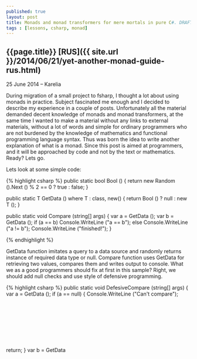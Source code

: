 ```yaml
---
published: true
layout: post
title: Monads and monad transformers for mere mortals in pure C#. DRAFT
tags : [lessons, csharp, monad]
---
```


## {{page.title}} [RUS]({{ site.url }}/2014/06/21/yet-another-monad-guide-rus.html)

<p class="meta">25 June 2014 &#8211; Karelia</p>

During migration of a small project to fsharp, I thought a lot about using monads in practice. Subject fascinated me enough and I decided to describe my experience in a couple of posts. Unfortunately all the material demanded decent knowledge of monads and monad transformers, at the same time I wanted to make a material without any links to external materials, without a lot of words and simple for ordinary programmers who are not burdened by the knowledge of mathematics and functional programming language syntax. Thus was born the idea to write another explanation of what is a monad. Since this post is aimed at programmers, and it will be approached by code and not by the text or mathematics. Ready? Lets go.

Lets look at some simple code:

{% highlight csharp %}
public static bool Bool ()
{
	return new Random ().Next () % 2 == 0 ? true : false;
}

public static T GetData<T> () 
	where T : class, new()
{
	return Bool () ? null : new T ();
}

public static void Compare (string[] args)
{
	var a = GetData<Object> ();
	var b = GetData<Object> ();
	if (a == b)
		Console.WriteLine ("a == b");
	else
		Console.WriteLine ("a != b");
	Console.WriteLine ("finished!");
}

{% endhighlight %}

GetData function imitates a query to a data source and randomly returns instance of required data type or null. Compare function uses GetData for retrieving two values, compares them and writes output to console. What we as a good programmers should fix at first in this sample? Right, we should add null checks and use style of defensive programming.

{% highlight csharp %}
public static void DefesiveCompare (string[] args)
{
	var a = GetData<Object> ();
	if (a == null) {
		Console.WriteLine ("Can't compare");
		return;
	}
	var b = GetData<Object> ();
	if (b == null) {
		Console.WriteLine ("Can't compare");
		return;
	}
	if (a == b)
		Console.WriteLine ("a == b");
	else
		Console.WriteLine ("a != b");
	Console.WriteLine ("finished!");
}

{% endhighlight %}

Ok code now looks more safe but we have repeated code lets remove it to support DRY principle.

{% highlight csharp %}
public static bool Defend (object o)
{
	if (o == null) {
		Console.WriteLine ("Can't compare");
		return false;
	}
	return true;
}

public static void DefesiveCompareDry (string[] args)
{
	var a = GetData<Object> ();
	if (Defend (a))
		return;
	var b = GetData<Object> ();
	if (Defend (b))
		return;
	if (a == b)
		Console.WriteLine ("a == b");
	else
		Console.WriteLine ("a != b");
	Console.WriteLine ("finished!");
}
{% endhighlight %}

Looks better, but anyway we must add if check for every GetData invocation. Lets try to move if check into Defend function.

{% highlight csharp %}
public static string Defend (object a, Func<object, string> f)
{
	return a == null ? "Can't compare" : f (a);
}

public static void DefesiveCompareDry2 (string[] args)
{
	var res = Defend (GetData<Object> (), 
		          (a) => Defend (GetData<Object> (), 
			          (b) => a == b ? "a == b" : "a != b"));

	Console.WriteLine (res);
	Console.WriteLine ("finished!");
}
{% endhighlight %}

Just perfect but we have a problem in case of using some other type for example class Test. During execution it will be downcasted to Syste.Object and we will not be able to use its members.

{% highlight csharp %}
class Test
{
	public Test ()
	{

	}
	public string Text(){
		return "test";
	}

}
public static void Test(){
	Defend2(new Test(), a=>a.Text());
	// System.Object does not contain a defenition for Text
}
{% endhighlight %}
We can avoid this problem with generic parameters. 
{% highlight csharp %}
public static T Defend2Generic<T> (T a, Func<T, T> f)
	where T: class//applied only for TA which can be null
{
	return a == null ? "Can't compare" : f (a);
}
{% endhighlight %}
New problem.  We are trying to return type string instead of Test . And what to do? Lets create some type which could store some value or error string.
{% highlight csharp %}
public class Check<T> where T : class
{
	public Check (String errorMessage)
	{
		IsFailed = true;
		FailMesssage = errorMessage;
	}

	public Check (T val)
	{
		Value = val;
	}

	public bool IsFailed {
		get;
		private set;
	}

	public string FailMesssage {
		get;
		private set;
	}

	public T Value {
		get;
		private set;
	}

	public override string ToString ()
	{
		return string.Format (
			"[Check: IsFailed={0}, FailMesssage={1}, Value={2}]",
			 IsFailed, 
			 FailMesssage, 
			 Value);
	}
}

public static Check<TB> Defend<TA,TB> (TA a, Func<TA, TB> f)
			where TA : class
			where TB : class//applied only for TB and TA which can be null
{
	return a == null 
		? new Check<TB> ("Can't compare") 
		: new Check<TB> (f (a));
}
{% endhighlight %}
Looks beatiful. In action:
{% highlight csharp %}
public static void DefesiveCompareGeneric2 (string[] args)
{
	//expected Check<Test> but Check<Check<Test>>
	Check<Test> res = Defend (GetData<Test> (),
		a => Defend (GetData<Test> (),
			          b => a == b ? a : b));

	Console.WriteLine (res);
	Console.WriteLine ("finished!\n");
}
{% endhighlight %}
Problem again, our code returns Check<Check<Test>> instead of Check<Test> and it is not very good. We will change our code to avoid this problem.
{% highlight csharp %}
public class Check2<T>
	where T : class
{
	private Check2 (T val)
	{
		Value = val;
	}

	public static Check2<T> Success (T val)
	{
		return new Check2<T> (val){ IsFailed = false };
	}

	public static Check2<T> Fail ()
	{
		return new Check2<T> (null){ IsFailed = true };
	}

	public bool IsFailed {
		get;
		private set;
	}

	public T Value {
		get;
		private set;
	}

	public override string ToString ()
	{
		return string.Format (
			"[Check: IsFailed={0}, Value={2}]", 
			IsFailed, 
			Value);
	}
}

public static Check2<TB> Defend<TA,TB> (Check2<TA> a, Func<TA, Check2<TB>> f)
	where TA : class//applied only for TA which can be null
	where TB : class//applied only for TB which can be null
{
	return a.IsFailed ? Check2<TB>.Fail () : f (a.Value);
}

public static Func<Check2<T>> Lift<T> (Func<T> f)
	where T : class
{
	return () => {
		var res = f ();
		return res == null ? Check2<T>.Fail () : Check2<T>.Success (res);
	};
}
{% endhighlight %}
Now null check test is in List function. And the main task of this function is to wrap any function which retruns T into function which returns Check<T>. Problem solved. We can think about it in this way: we have some functions and our fucntion Defend. But to use them together we need to adapt all used functions. And our lift function solves that problem. Checking.
{% highlight csharp %}
public static void DefesiveCompare (string[] args)
{
	var getData = Lift<Test> (GetData<Test>);
	Check2<Test> res = Defend<Test,Test> (getData (),
		                   a => Defend<Test,Test> (getData (),
			                   b => a == b ? a : b));
	//unable to cast Test to Check<Test>
	Console.WriteLine (res);
	Console.WriteLine ("finished!\n");
}
{% endhighlight %}
Problem, problem, problem. Our end b => a == b ? a : b retruns result not wrapped into Check type. Lets write some helper function which wraps any type T into Check. The name of function will be return. Lets add it and do some refactoring
{% highlight csharp %}
public class Check3<T>
{
	private Check3 (T val)
	{
		Value = val;
	}

	public static Check3<T> Success (T val)
	{
		return new Check3<T> (val){ IsFailed = false };
	}

	public static Check3<T> Fail ()
	{
		return new Check3<T> (default(T)){ IsFailed = true };
	}

	public bool IsFailed {
		get;
		private set;
	}

	public T Value {
		get;
		private set;
	}

	public override string ToString ()
	{
		return string.Format (
			"[Check: IsFailed={0}, Value={1}]", 
			IsFailed, 
			Value);
	}
}

public static Check3<TB> Defend<TA,TB> (Check3<TA> a, Func<TA, Check3<TB>> f)
{
	return a.IsFailed ? Check3<TB>.Fail () : f (a.Value);
}

public static Func<Check3<T>> Lift2<T> (Func<T> f)
	where T : class
{
	return () => {
		var res = f ();
		return res == null ? Check3<T>.Fail () : Check3<T>.Success (res);
	};
}

public static Check3<T> Return <T> (T val)
{
	return Check3<T>.Success (val);
}

public static void DefesiveCompare (string[] args)
{
	var getData = Lift2<Test> (GetData<Test>);
	Check3<Test> res = Defend<Test,Test> (getData (), 
		                   a => Defend<Test,Test> (getData (), 
			                   b => Return (a == b ? a : b)));

	Console.WriteLine (res);
	Console.WriteLine ("finished!");
}
{% endhighlight %}
Awesome. It works as expected. So what do we have? Wrapper type Check over any type T. Two functions Defend and Return. And this is all what we need to write some defensive code without a lot of null checks. But we can write some other wrapper type and define functions Return and Defend over it with different functionality in function Defend. It will allow us to use the same code but now with different effect. For example instead of check we can implement async effect(and we do that later). This pattern is well known as monad and have a lot more possibilities to do, but instead of using Defend name for composion function usually used Bind name.  One minor problem that our consuming code looks not very beatiful in terms of wrapped functions and we as imperative developers prefere simple line by line code. Fortunately for us some solutions are already here. In some programming languages we have support for syntatic sugar over monads: linq expressions in c#, do notation in Haskell and computation expressions in fsharp. Computation expressions is not only for monad syntax but we will discuss it in next posts. Lets try to adopt our code to linq expressions, we should implement extension function SelectMany for our wrapper type. 
{% highlight csharp %}
public class Check<T>
{
	private Check (T val)
	{
		Value = val;
	}

	public static Check<T> Success (T val)
	{
		return new Check<T> (val){ IsFailed = false };
	}

	public static Check<T> Fail ()
	{
		return new Check<T> (default(T)){ IsFailed = true };
	}

	public bool IsFailed {
		get;
		private set;
	}

	public T Value {
		get;
		private set;
	}

	public override string ToString ()
	{
		return string.Format (
			"[Check: IsFailed={0}, Value={1}]", 
			IsFailed, 
			Value);
	}
}

public static class CheckMonad
{
	public static Check<T> Return<T> (this T value)
	{
		return Check<T>.Success (value);
	}

	public static Check<U> Bind<T, U> (this Check<T> m, Func<T, Check<U>> k)
	{
		return m.IsFailed ? Check<U>.Fail () : k (m.Value);
	}

	public static Func<Check<T>> Lift<T> (Func<T> f)
		where T : class
	{
		return () => {
			var res = f ();
			return res == null ? Check<T>.Fail () : Check<T>.Success (res);
		};
	}

	public static Check<V> SelectMany<T, U, V> (
		this Check<T> id,
		Func<T, Check<U>> k,
		Func<T, U, V> s)
	{
		return id.Bind (x => k (x).Bind (y => s (x, y).Return ()));
	}
}

class Test
{
	public Test ()
	{

	}
}

class MainClass
{
	public static bool Bool ()
	{
		return new Random ().Next () % 2 == 0 ? true : false;
	}

	public static T GetData<T> () 
		where T : class, new()
	{
		return Bool () ? null : new T ();
	}

	static void Main (string[] args)
	{
		var getData = CheckMonad.Lift<Test> (GetData<Test>);
		var res = 
			from a in getData ()
			from b in getData ()
			select a == b ? a : b;

		Console.WriteLine (res);
		Console.WriteLine ("finished!");
	}
}
{% endhighlight %}
Now everything is ok. We can use this way to add syntatic shugare for other wrapper types. One of the advantages of monads is that describing the code over a monad, we can run it on top of other monads until monad carries within itself the same type. For example compare the code for the Async monad
{% highlight csharp %}
var getData = AsyncMonad.Lift (GetData);
var res = 
	from a in getData ()
	from b in getData ()
	select a.Substring (0, 10) + b.Substring (10, 20);
{% endhighlight %}
and Check monad
{% highlight csharp %}
var getData = CheckMonad.Lift (GetData);
var res = 
	from a in getData ()
	from b in getData ()
	select a.Substring (0, 10) + b.Substring (10, 20);
{% endhighlight %}
Very cool but there is a problem with the composition of monads. We would uses the same code with functions that return Async <Check <T>>. However, our code in the Bind function of type Async knows nothing about nested type Check, so our code will not work, our bind function unwraps only Async and returns Check <T> instead of T. Here monads transformers come into play. What is a monad transformer? This is a sort of thing which is taking an unknown monad as input adds some functionality of other monad and the result is a combined monad. Suppose in our case to monads Async <T> Check <T> which could not be used together, we can write monads transformers AsyncT <T,ParentMonad> and CheckT <T, ParentMonad>.For our case Async <Check <T> > we can safely do something like this:
{% highlight csharp %}
var getData = CheckT<T, Async<T>>.LiftT (AsyncMonad.Lift (GetData));
var res = 
	from a in getData ()
	from b in getData ()
	select a.Substring (0, 10) + b.Substring (10, 20);
{% endhighlight %}
Usually all "monad in c#"" tutorials ends here with words: this kind of things could exists in languages like Haskell which supports higher kinded types but not in c#. But we as a smart developers well knows that we could implement some workaround over any problem so lets try to create one. We will look on a typical example with Functor interface. When we solve that not so hard problem we will be able to use the same workaround for implementation of monad transformers in c#. So Functor interface looks like this:
{% highlight csharp %}
interface IFunctor<T> {
	T<B> FMap<A, B>(Func<A, B> f, T<A> a);
}
{% endhighlight %}
Nothing special is here, it describes a function which takes a wrapped into T unwraps it and applies function f to unwrapped value after that it wraps B result int T thats all. Everything is ok, but we can't write this code in C#. C# doesn't support using of type variable T as type constructor. I don't want to describe whole problem here and better way to understand this restriction is to copy interface defenition into IDE and play with it. It is a good puzzle. Lets try to anylyze that problem and solve it step by step. Why do we need type T here? We need it to add a constraint to input and output of FMap function. Whey should be the same wrapper type over different wrapped types. It guards us from incorrect implementations which takes Check<AType> and returns List<BType>. So we need to mark generic type by some other non generic typeHow can we do that. It is simple.
{% highlight csharp %}
public abstract class Wrapper
{
	private Wrapper ()
	{
		
	}

	public class WrapperImpl<T> : Wrapper
	{
	}
}
{% endhighlight %}
Interesting. Lets think which guarantiee it gives to us. First of all we can be shure that instance of type Wrapper always be the instance of type WrapperImpl. But we need to keep wrapped type somewhere to do safe upcast. Lets introduce special type container which stores generic type marker with wrapped type. Also we ned to rewrite WrapperImple to support it.. 
{% highlight csharp %}
public interface IGeneric<T, TCONTAINER>
{

}
public class Wrapper{
	public class WrapperImpl<T> : Wrapper, IGeneric<T, Wrapper>
	{

	}
}
{% endhighlight %}
Now we can add helper method for upcasts.
{% highlight csharp %}
public static class GenericExts
{
	public static TM UpCast<T, TM, TMB> (this IGeneric<T, TMB> m)
		where TM : IGeneric<T, TMB>
	{
		return (TM)m;//safe for single inheritance
	}

	public static IGeneric<T, TMB> DownCast<T, TM, TMB> (this TM m)
		where TM : IGeneric<T, TMB>
	{
		return (TM)m;//safe for single inheritance
	}
}
{% endhighlight %}
And now we can solve our Functor interface problem with type T.
{% highlight csharp %}
public interface IFunctor<T>
{
	CB FMap<A, B, CA, CB> (Func<A, B> f, CA a)
		where CA : IGeneric<A, T>
		where CB : IGeneric<B, T>;
}
{% endhighlight %}
Bingo. One restriction is to follow single inheritance pattern when describing our container classes. Lets try to use out Functor interface in some csharp's idiomatic way.
{% highlight csharp %}
//	interface IFunctor<T<_>> {
//		T<B> FMap<A, B>(Func<A, B> f, T<A> a);
//	}
public interface IGeneric<T, TCONTAINER>
{

}

public static class GenericExts
{
	public static TM UpCast<T, TM, TMB> (this IGeneric<T, TMB> m)
		where TM : IGeneric<T, TMB>
	{
		return (TM)m;//safe for single inheritance
	}

	public static IGeneric<T, TMB> DownCast<T, TM, TMB> (this TM m)
		where TM : IGeneric<T, TMB>
	{
		return (TM)m;//safe for single inheritance
	}
}

public interface IFunctor<T>
{
	CB FMap<A, B, CA, CB> (Func<A, B> f, CA a)
		where CA : IGeneric<A, T>
		where CB : IGeneric<B, T>;
}

public interface IFunctorSelf<TGENERIC, TSELF, TVALUE>
	where TSELF : IGeneric<TVALUE, TGENERIC>
{
	CB FMap<B, CB> (Func<TVALUE, B> f)
		where CB : IGeneric<B, TGENERIC>;
}

public abstract class Wrapper
{
	private Wrapper ()
	{
		
	}

	public class WrapperImpl<T> : 
				Wrapper, 
				IGeneric<T, Wrapper>, 
				IFunctorSelf<Wrapper, WrapperImpl<T> , T>
	{
		#region IFunctorSelf implementation

		public CB FMap<B, CB> (Func<T, B> f) where CB : IGeneric<B, Wrapper>
		{
			var res = new WrapperImpl<B> (f (Value));
			return res.Cast<B, CB,Wrapper> ();
		}

		#endregion

		public WrapperImpl (T val)
		{
			Value = val;
		}

		public T Value {
			get;
			set;
		}


	}
}
class MainClass
{
	public static void Main (string[] args)
	{
		var a = new Wrapper.WrapperImpl<int> (1);
		var b = a.FMap<int, Wrapper.WrapperImpl<int>> (x => -x);
		Console.WriteLine ("Value is: " + b.Value);
		Console.ReadLine ();
	}
}
{% endhighlight %}
Yahoo. Now we have everything to implement IMonad interface and later build monad transformers on top of it. 
{% highlight csharp %}
public interface IMonad<T, TMI>
{
	IMonad<TB,TMI> Return<TB> (TB val);
	IMonad<TB,TMI> Bind<TB> (Func<T, IMonad<TB,TMI>> f);
}
public static class MonadSyntax
{
	public static TM Cast<T, TM, TMB> (this IMonad<T, TMB> m)
		where TM : IMonad<T, TMB>
	{
		return (TM)m;//safe for single inheritance
	}

	public static IMonad<V, TMI> SelectMany<T, TMI, U, V> 
	(
		this IMonad<T, TMI> id,
		Func<T, IMonad<U, TMI>> k,
		Func<T, U, V> s)
	{
		return id.Bind (x => k (x).Bind (y => id.Return (s (x, y))));
	}
}
{% endhighlight %}
Now it shoulb be clear what is going on here. We took our workaround for functor interface and applied it to our IManad interface. Now we can rewrite our Check monad and adopt it to out IMonad interface. Also now we can implement Async monad. Async monad implementation can be used as an example how to adapt some existing type to monadic interface. In our case we will build Async monad on top of Task<T> type.
{% highlight csharp %}
public class Check
{
	Check ()
	{

	}

	public class CheckM<T>: Check, IMonad<T, Check>
	{
		#region IMonad implementation

		public IMonad<TB, Check> Return<TB> (TB val)
		{
			return CheckM<TB>.Success (val);
		}

		public IMonad<TB, Check> Bind<TB> (Func<T, IMonad<TB, Check>> f)
		{
			return this.IsFailed ? CheckM<TB>.Fail () : f (this.Value);
		}

		#endregion

		CheckM (T val)
		{
			Value = val;
		}

		public static CheckM<T> Success (T val)
		{
			return new CheckM<T> (val){ IsFailed = false };
		}

		public static CheckM<T> Fail ()
		{
			return new CheckM<T> (default(T)){ IsFailed = true };
		}

		public bool IsFailed {
			get;
			private set;
		}

		public T Value {
			get;
			private set;
		}

		public override string ToString ()
		{
			return string.Format (
				"[Check: IsFailed={0}, Value={1}]", 
				IsFailed, 
				Value);
		}
	}
}

public static class CheckMonad
{
	public static Func<Check.CheckM<TB>> Lift<TB> (this Func<TB> f)
		where TB : class
	{
		return () => {
			var res = f ();
			return res == null 
				? Check.CheckM<TB>.Fail () 
				: Check.CheckM<TB>.Success (res);
		};
	}
}
public class Async
{
	Async ()
	{

	}

	public class AsyncM<T>: Async, IMonad<T, Async>
	{
		#region IMonad implementation

		public IMonad<TB, Async> Return<TB> (TB val)
		{
			return new AsyncM<TB>(Task<TB>.FromResult(val));
		}
		//helper method two tasks composition
		private static async Task<TB> BindTasks<TB> (
			Task<T> m, 
			Func<T, Task<TB>> f)
		{
			var r = await m;
			return await f(r);
		}

		public IMonad<TB, Async> Bind<TB> (Func<T, IMonad<TB, Async>> f)
		{
			return new AsyncM<TB>(BindTasks(this.Task, 
				(t) => f(t).CastM<TB, AsyncM<TB>, 
				Async>().Task));
		}

		#endregion

		public AsyncM (Task<T> val)
		{
			Task = val;
		}
		public Task<T> Task {
			get;
			set;
		}
	}
}

public static class AsyncMonad
{
	public static Func<Async.AsyncM<TB>> Lift<TB> (this Func<Task<TB>> f)
		where TB : class
	{
		return () => {
			var res =  f ();
			return new Async.AsyncM<TB>(res);
		};
	}
}
{% endhighlight %}
Ok Check monad works but what about Async<T>?
{% highlight csharp %}
class MainClass
{
	public static Task<String> GetData () 
	{
		return new WebClient().DownloadStringTaskAsync(
			new Uri("http://google.com")
		);
	}

	static void Main (string[] args)
	{
		var getData = AsyncMonad.Lift (GetData);
		var res = 
			from a in getData ()
			from b in getData ()
			select a.Substring(0,10) + b.Substring(10,20);
		var task = res.CastM<string, Async.AsyncM<string>, Async> ().Task;
		Console.WriteLine (task.Result);
		Console.WriteLine ("finished!");
		Console.ReadLine ();
	}
}
{% endhighlight %}
It works as expected. So we have polymorphic monads. Now lets build some transformer. We have type Async<Check<T>> which is a Async monad over type Check<T>, but we want to convert it into monad Async<Check<_>> over type T. How to do that? We need to wrap Async<Check<T>> into monad over type T. Lets name it as CheckT transformer for Check monad. At the end we will have type laki this CheckT<Async<Check<T>>> very similar to sliced bread. Main thing is that CheckT implements interface IMonad over T and not over Async<Check<T>>>. Repeat one more time: CheckT is a wrapper for type like SomeOtherMonad<CheckMonad<T>> and Lift function for CheckT convert functions which returns SomeMonad<CheckMonad<T>> into functions which returns CheckT<SomeOtherMonad<CheckMonad<T>>>. In Return function it will wrap value into the Check type, and after that will use return function of other monad to wrap it one more time and cast result to type CheckT. Bind function is a little bit harder to understand but logic are the same. So lets implemet type CheckT. For better understanding I separated Check types into: container CheckedVal<T>, monad adapter CheckM for type CheckedVal<T> and monad transformer CheckT for type CheckedVal<T>. Check.CheckM. This separation is artifical and you can merge CheckedVal<T> and CheckM into the single one. Most atention should be paid to where we put intenal monad marker in type CheckT. It is defined in parent type CheckForT<TMI>.CheckT<T>, but not in generic type CheckForT.CheckT<T,TMI>. This constraints our IMonad functions to use the same internal monad marker everywhere. And it is similar to partial type construction. So magic lives here:
{% highlight csharp %}
public class CheckForT<TMI>
{
	CheckForT ()
	{

	}

	public class CheckT<T>: CheckForT<TMI>, IMonad<T, CheckForT<TMI>>
	{
		#region IMonad implementation

		public IMonad<TB, CheckForT<TMI>> Return<TB> (TB val)
		{
			return new CheckT<TB> (
				Value.Return<CheckedVal<TB>> (
					CheckedVal<TB>.Success (val)
				)
			);
		}

		private IMonad<CheckedVal<TB>,TMI> BindInternal<TB> (
			CheckedVal<T> check, 
			Func<T, IMonad<TB, CheckForT<TMI>>> f)
		{
			return check.IsFailed 
				? Value.Return<CheckedVal<TB>> (CheckedVal<TB>.Fail ()) 
				: f (check.Value).CastM<TB, CheckT<TB>,CheckForT<TMI>> ().Value;
		}

		public IMonad<TB, CheckForT<TMI>> Bind<TB> (
			Func<T, IMonad<TB, CheckForT<TMI>>> f)
		{
			var tmp = Value.Bind<CheckedVal<TB>> (
				check => BindInternal (check, f)
			);
			return new CheckT<TB> (tmp);
		}

		#endregion

		public CheckT (IMonad<CheckedVal<T>,TMI> val)
		{
			Value = val;
		}

		public IMonad<CheckedVal<T>,TMI> Value {
			get;
			private set;
		}
	}
}

public static class CheckMonad
{
	public static Func<Check.CheckM<TB>> Lift<TB> (this Func<TB> f)
		where TB : class
	{
		return () => {
			var res = f ();
			return new Check.CheckM<TB> (CheckedVal<TB>.ToCheck (res));
		};
	}

	public static Func<Check.CheckM<TB>> Lift<TB> (
		this Func<CheckedVal<TB>> f)
		where TB : class
	{
		return () => {
			var res = f ();
			return new Check.CheckM<TB> (res);
		};
	}

	public static Func<CheckForT<TMI>.CheckT<TB>> LiftT<TB,TMI> (
		this Func<IMonad<TB,TMI>> f)
		where TB : class
	{
		Func<IMonad<CheckedVal<TB>,TMI>> checkF = () => {
			var m = f ();
			return m.Bind (val => m.Return (CheckedVal<TB>.ToCheck (val)));
		};

		return () => {
			var monad = checkF ();
			return new CheckForT<TMI>.CheckT<TB> (monad);
		};
	}
}
{% endhighlight %}
And now we are ready to implement code for Async<CheckedValue> monad.
{% highlight csharp %}
public static Task<String> GetData ()
{
	//return Task<String>.FromResult ((string)null);//for check tests
	return new WebClient ().DownloadStringTaskAsync (
		new Uri ("http://google.com")
	);
}

static void Main (string[] args)
{
	//expected Check<Test> but Check<Check<Test>>
	var getData = CheckMonad.LiftT (AsyncMonad.Lift (GetData));
	var res = 
		from a in getData ()
		from b in getData ()
		select a.Substring (0, 10) + b.Substring (10, 20);
	var checkT = res.CastM<string, CheckForT<Async>
					.CheckT<string>, CheckForT<Async> > ();
	var task = checkT
					.Value
					.CastM<	CheckedVal<string>, 
							Async.AsyncM<CheckedVal<string>>,
							Async> ()
					.Task;
	Console.WriteLine (task.Result);
	Console.WriteLine ("finished!");
	Console.ReadLine ();
}
{% endhighlight %}
Full code [here](https://gist.github.com/ hodzanassredin/28c4208206d9d88908f5 "code"). So we composed two monads into single one. This is real benefit for us now we can write generic code which is polymorphic for different monad types. And one of the monads was just a wrapper over existing type Task<T>. It is clear that we have problems now whith result unwrapping but it can be avoided by moving final code into the monad syntax or by creating helper methods like runAsync. I hope this post was helpfull for you and now you will be able to read articles about interesting problem solutions like parsing described in therms of monads. In the next chapters we will look at the differences between computation expressions and monads, will find that monads are turing complete and discuss possibilities of monad application for real world problems and defining different semantics for monadic syntax. 